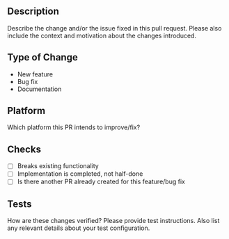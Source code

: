 ## Description
Describe the change and/or the issue fixed in this pull request. 
Please also include the context and motivation about the changes introduced.

## Type of Change
- New feature
- Bug fix
- Documentation

## Platform
Which platform this PR intends to improve/fix?

## Checks
- [ ] Breaks existing functionality
- [ ] Implementation is completed, not half-done 
- [ ] Is there another PR already created for this feature/bug fix

## Tests
How are these changes verified? Please provide test instructions.
Also list any relevant details about your test configuration.